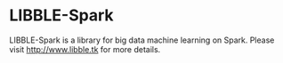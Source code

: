 # LIBBLE-Spark

LIBBLE-Spark is a library for big data machine learning on Spark. Please visit http://www.libble.tk for more details.
